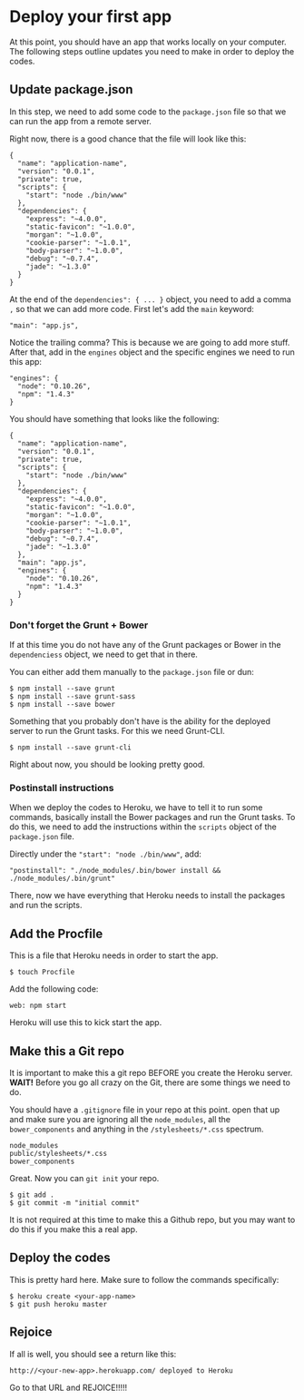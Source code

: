 # Deploy your first app

At this point, you should have an app that works locally on your computer. The following steps outline updates you need to make in order to deploy the codes.


## Update package.json

In this step, we need to add some code to the `package.json` file so that we can run the app from a remote server.

Right now, there is a good chance that the file will look like this:

```
{
  "name": "application-name",
  "version": "0.0.1",
  "private": true,
  "scripts": {
    "start": "node ./bin/www"
  },
  "dependencies": {
    "express": "~4.0.0",
    "static-favicon": "~1.0.0",
    "morgan": "~1.0.0",
    "cookie-parser": "~1.0.1",
    "body-parser": "~1.0.0",
    "debug": "~0.7.4",
    "jade": "~1.3.0"
  }
}
```

At the end of the `dependencies": { ... }` object, you need to add a comma `,` so that we can add more code.  First let's add the `main` keyword:

```
"main": "app.js",
```

Notice the trailing comma? This is because we are going to add more stuff. After that, add in the `engines` object and the specific engines we need to run this app:

```
"engines": {
  "node": "0.10.26",
  "npm": "1.4.3"
}
```

You should have something that looks like the following:

```
{
  "name": "application-name",
  "version": "0.0.1",
  "private": true,
  "scripts": {
    "start": "node ./bin/www"
  },
  "dependencies": {
    "express": "~4.0.0",
    "static-favicon": "~1.0.0",
    "morgan": "~1.0.0",
    "cookie-parser": "~1.0.1",
    "body-parser": "~1.0.0",
    "debug": "~0.7.4",
    "jade": "~1.3.0"
  },
  "main": "app.js",
  "engines": {
    "node": "0.10.26",
    "npm": "1.4.3"
  }
}
```

### Don't forget the Grunt + Bower

If at this time you do not have any of the Grunt packages or Bower in the `dependenciess` object, we need to get that in there.

You can either add them manually to the `package.json` file or dun:

```
$ npm install --save grunt
$ npm install --save grunt-sass
$ npm install --save bower
```

Something that you probably don't have is the ability for the deployed server to run the Grunt tasks. For this we need Grunt-CLI.

```
$ npm install --save grunt-cli
```

Right about now, you should be looking pretty good.

### Postinstall instructions

When we deploy the codes to Heroku, we have to tell it to run some commands, basically install the Bower packages and run the Grunt tasks. To do this, we need to add the instructions within the `scripts` object of the `package.json` file.

Directly under the `"start": "node ./bin/www"`, add:

```
"postinstall": "./node_modules/.bin/bower install && ./node_modules/.bin/grunt"
```

There, now we have everything that Heroku needs to install the packages and run the scripts.

## Add the Procfile

This is a file that Heroku needs in order to start the app.

```
$ touch Procfile
```

Add the following code:

```
web: npm start
```

Heroku will use this to kick start the app.


## Make this a Git repo

It is important to make this a git repo BEFORE you create the Heroku server. **WAIT!** Before you go all crazy on the Git, there are some things we need to do.

You should have a `.gitignore` file in your repo at this point. open that up and make sure you are ignoring all the `node_modules`, all the `bower_components` and anything in the `/stylesheets/*.css` spectrum.

```
node_modules
public/stylesheets/*.css
bower_components
```

Great. Now you can `git init` your repo.

```
$ git add .
$ git commit -m "initial commit"
```

It is not required at this time to make this a Github repo, but you may want to do this if you make this a real app.

## Deploy the codes

This is pretty hard here. Make sure to follow the commands specifically:

```
$ heroku create <your-app-name>
$ git push heroku master
```

## Rejoice

If all is well, you should see a return like this:

```
http://<your-new-app>.herokuapp.com/ deployed to Heroku
```

Go to that URL and REJOICE!!!!!
